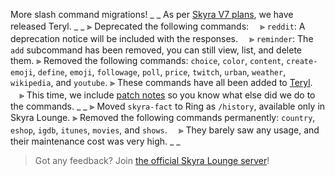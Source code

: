 More slash command migrations!
_ _
As per [Skyra V7 plans](https://blog.skyra.pw/skyra-v7), we have released Teryl.
_ _
⫸ Deprecated the following commands:
　⪢ `reddit`: A deprecation notice will be included with the responses.
　⪢ `reminder`: The `add` subcommand has been removed, you can still view, list, and delete them.
⫸ Removed the following commands: `choice`, `color`, `content`, `create-emoji`, `define`, `emoji`, `followage`, `poll`, `price`, `twitch`, `urban`, `weather`, `wikipedia`, and `youtube`.
⫸ These commands have all been added to [Teryl](https://discord.com/api/oauth2/authorize?client_id=948377583626637343&permissions=1074004032&scope=applications.commands%20bot).
　⪢ This time, we include [patch notes](https://blog.skyra.pw/teryl-release) so you know what else did we do to the commands.
_ _
⫸ Moved `skyra-fact` to Ring as `/history`, available only in Skyra Lounge.
⫸ Removed the following commands permanently: `country`, `eshop`, `igdb`, `itunes`, `movies`, and `shows`.
　⪢ They barely saw any usage, and their maintenance cost was very high.
_ _
> Got any feedback? Join [the official Skyra Lounge server](https://join.skyra.pw)!
